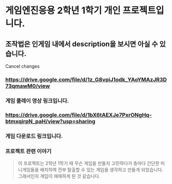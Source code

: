 # 게임엔진응용 2학년 1학기 개인 프로젝트입니다.
## 조작법은 인게임 내에서 description을 보시면 아실 수 있습니다.
Cancel changes
### https://drive.google.com/file/d/1z_G8vpiJ1odk_YAoYMAzJR3D73qmawM0/view
### 게임 플레이 영상 링크입니다.

### https://drive.google.com/file/d/1bX6tAEXJe7PxrONgHq-btmxqirpN_paH/view?usp=sharing
### 게임 다운로드 링크입니다.

### 프로젝트 관련 이야기
> 이 프로젝트는 2학년 1학기 때 무슨 게임을 만들지 고민하다가 층마다 간단한 미니게임들을 배치하여 전부  탈출할 수 있는 게임을 생각하고 만들게 되었습니다. 그래서인지 게임이 애매하게 된 것  같습니다.
